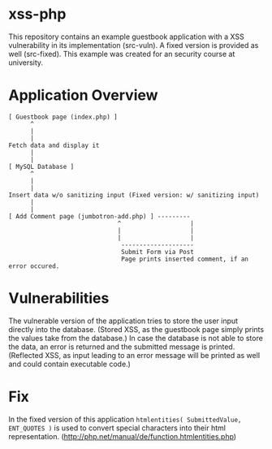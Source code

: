 # xss-php
This repository contains an example guestbook application with a XSS vulnerability in its implementation (src-vuln). A fixed version is provided as well (src-fixed). This example was created for an security course at university. 

# Application Overview

    [ Guestbook page (index.php) ]
          ^ 
          |
          |
    Fetch data and display it
          |
          |
    [ MySQL Database ]
          ^
          |
          |
    Insert data w/o sanitizing input (Fixed version: w/ sanitizing input) 
          |
          |
    [ Add Comment page (jumbotron-add.php) ] ---------
                                  ^                   |
                                  |                   |
                                  |                   |
                                   --------------------
                                   Submit Form via Post
                                   Page prints inserted comment, if an error occured.
                              
# Vulnerabilities
The vulnerable version of the application tries to store the user input directly into the database. (Stored XSS, as the guestbook page simply prints the values take from the database.) In case the database is not able to store the data, an error is returned and the submitted message is printed. (Reflected XSS, as input leading to an error message will be printed as well and could contain executable code.)

# Fix
In the fixed version of this application `htmlentities( SubmittedValue, ENT_QUOTES )` is used to convert special characters into their html representation. (http://php.net/manual/de/function.htmlentities.php)
